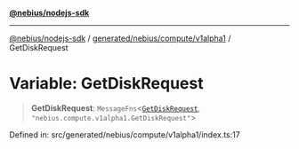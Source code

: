 [**@nebius/nodejs-sdk**](../../../../../README.md)

***

[@nebius/nodejs-sdk](../../../../../README.md) / [generated/nebius/compute/v1alpha1](../README.md) / GetDiskRequest

# Variable: GetDiskRequest

> **GetDiskRequest**: `MessageFns`\<[`GetDiskRequest`](../interfaces/GetDiskRequest.md), `"nebius.compute.v1alpha1.GetDiskRequest"`\>

Defined in: src/generated/nebius/compute/v1alpha1/index.ts:17

